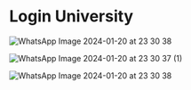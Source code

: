 # Login University


![WhatsApp Image 2024-01-20 at 23 30 38](https://github.com/afiqbomboloni/loginUniversity/assets/83522273/6f25f156-b438-4d66-964f-09a4142fb34f)


![WhatsApp Image 2024-01-20 at 23 30 37 (1)](https://github.com/afiqbomboloni/loginUniversity/assets/83522273/a356e744-8523-4498-af23-4e9b2bddbac4)


![WhatsApp Image 2024-01-20 at 23 30 38](https://github.com/afiqbomboloni/loginUniversity/assets/83522273/467820de-c87d-4c1d-9992-82c58193ca50)


